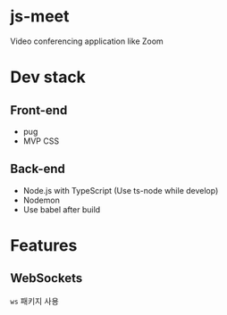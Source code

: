 # js-meet
Video conferencing application like Zoom

# Dev stack
## Front-end
* pug
* MVP CSS
## Back-end
* Node.js with TypeScript (Use ts-node while develop)
* Nodemon
* Use babel after build

# Features
## WebSockets
`ws` 패키지 사용